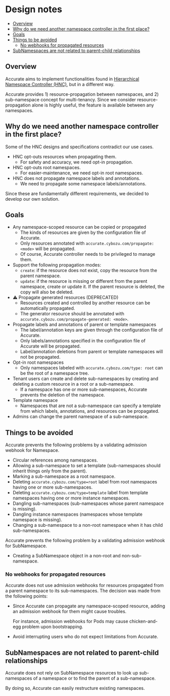 # Design notes

- [Overview](#overview)
- [Why do we need another namespace controller in the first place?](#why-do-we-need-another-namespace-controller-in-the-first-place)
- [Goals](#goals)
- [Things to be avoided](#things-to-be-avoided)
  - [No webhooks for propagated resources](#no-webhooks-for-propagated-resources)
- [SubNamespaces are not related to parent-child relationships](#subnamespaces-are-not-related-to-parent-child-relationships)

## Overview

Accurate aims to implement functionalities found in [Hierarchical Namespace Controller (HNC)][HNC], but in a different way.

Accurate provides 1) resource-propagation between namespaces, and 2) sub-namespace concept for multi-tenancy.
Since we consider resource-propagation alone is highly useful, the feature is available between any namespaces.

## Why do we need another namespace controller in the first place?

Some of the HNC designs and specifications contradict our use cases.

- HNC opt-outs resources when propagating them.
    - For safety and accuracy, we need opt-in propagation.
- HNC opt-outs root namespaces.
    - For easier-maintenance, we need opt-in root namespaces.
- HNC does not propagate namespace labels and annotations.
    - We need to propagate some namespace labels/annotations.

Since these are fundamentally different requirements, we decided to develop our own solution.

## Goals

- Any namespace-scoped resource can be copied or propagated
    - The kinds of resources are given by the configuration file of Accurate.
    - Only resources annotated with `accurate.cybozu.com/propagate: <mode>` will be propagated.
    - Of course, Accurate controller needs to be privileged to manage them.
- Support the following propagation modes:
    - `create`: if the resource does not exist, copy the resource from the parent namespace.
    - `update`: if the resource is missing or different from the parent namespace, create or update it.  If the parent resource is deleted, the copy will also be deleted.
- ⚠️ Propagate generated resources (DEPRECATED)
    - Resources created and controlled by another resource can be automatically propagated.
    - The generator resource should be annotated with `accurate.cybozu.com/propagate-generated: <mode>`.
- Propagate labels and annotations of parent or template namespaces
    - The label/annotation keys are given through the configuration file of Accurate.
    - Only labels/annotations specified in the configuration file of Accurate will be propagated.
    - Label/annotation deletions from parent or template namespaces will not be propagated.
- Opt-in root namespaces
    - Only namespaces labeled with `accurate.cybozu.com/type: root` can be the root of a namespace tree.
- Tenant users can create and delete sub-namespaces by creating and deleting a custom resource in a root or a sub-namespace.
    - If a namespace has one or more sub-namespaces, Accurate prevents the deletion of the namespace.
- Template namespace
    - Namespaces that are not a sub-namespace can specify a template from which labels, annotations, and resources can be propagated.
- Admins can change the parent namespace of a sub-namespace.

## Things to be avoided

Accurate prevents the following problems by a validating admission webhook for Namespace.

- Circular references among namespaces.
- Allowing a sub-namespace to set a template (sub-namespaces should inherit things only from the parent).
- Marking a sub-namespace as a root namespace.
- Deleting `accurate.cybozu.com/type=root` label from root namespaces having one or more sub-namespaces.
- Deleting `accurate.cybozu.com/type=template` label from template namespaces having one or more instance namespaces.
- Dangling sub-namespaces (sub-namespaces whose parent namespace is missing).
- Dangling instance namespaces (namespaces whose template namespace is missing).
- Changing a sub-namespace to a non-root namespace when it has child sub-namespaces.

Accurate prevents the following problem by a validating admission webhook for SubNamespace.

- Creating a SubNamespace object in a non-root and non-sub- namespace.

### No webhooks for propagated resources

Accurate does not use admission webhooks for resources propagated from a parent namespace to its sub-namespaces.
The decision was made from the following points:

- Since Accurate can propagate any namespace-scoped resource, adding an admission webhook for them might cause troubles.

    For instance, admission webhooks for Pods may cause chicken-and-egg problem upon bootstrapping.

- Avoid interrupting users who do not expect limitations from Accurate.

## SubNamespaces are not related to parent-child relationships

Accurate does not rely on SubNamespace resources to look up sub-namespaces of a namespace or to find the parent of a sub-namespace.

By doing so, Accurate can easily restructure existing namespaces.

[HNC]: https://github.com/kubernetes-sigs/hierarchical-namespaces
